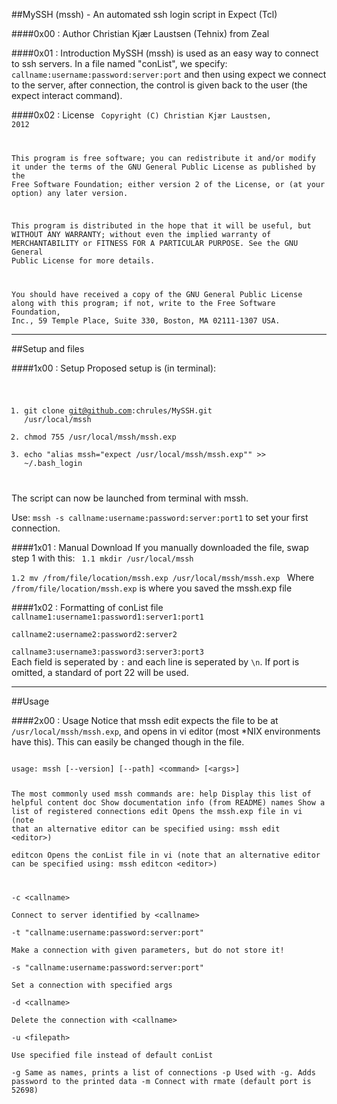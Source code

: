 ##MySSH (mssh) - An automated ssh login script in Expect (Tcl)

####0x00 :                Author
Christian Kjær Laustsen (Tehnix) from Zeal

####0x01 :                Introduction
MySSH (mssh) is used as an easy way to connect to ssh servers. In a file named "conList", we specify: `callname:username:password:server:port` and then using expect we connect to the server, after connection, the control is given back to the user (the expect interact command).

####0x02 :                 License
<code>
Copyright (C) Christian Kjær Laustsen, 2012 

This program is free software; you can redistribute it and/or modify it 
under the terms of the GNU General Public License as published by the Free 
Software Foundation; either version 2 of the License, or (at your option) 
any later version.

This program is distributed in the hope that it will be useful, but WITHOUT 
ANY WARRANTY; without even the implied warranty of MERCHANTABILITY or 
FITNESS FOR A PARTICULAR PURPOSE. See the GNU General Public License for 
more details.

You should have received a copy of the GNU General Public License along with 
this program; if not, write to the Free Software Foundation, Inc., 59 Temple 
Place, Suite 330, Boston, MA 02111-1307 USA.
</code>

- - -

##Setup and files

####1x00 :                Setup
Proposed setup is (in terminal):
<code>
1. git clone git@github.com:chrules/MySSH.git /usr/local/mssh             
2. chmod 755 /usr/local/mssh/mssh.exp                                     
3. echo "alias mssh=\"expect /usr/local/mssh/mssh.exp\"" >> ~/.bash_login
</code>
The script can now be launched from terminal with mssh.

Use: `mssh -s callname:username:password:server:port1` to set your first connection.                                                 
                                                                              
####1x01 :                Manual Download
If you manually downloaded the file, swap step 1 with this:
<code>
1.1 mkdir /usr/local/mssh                                                     
1.2 mv /from/file/location/mssh.exp /usr/local/mssh/mssh.exp
</code>
Where `/from/file/location/mssh.exp` is where you saved the mssh.exp file

####1x02 :                Formatting of conList file
<code>
callname1:username1:password1:server1:port1                                   
callname2:username2:password2:server2                                         
callname3:username3:password3:server3:port3
</code>                                                                              
Each field is seperated by `:` and each line is seperated by `\n`.
If port is omitted, a standard of port 22 will be used.

- - -

##Usage

####2x00 :                Usage
Notice that mssh edit expects the file to be at `/usr/local/mssh/mssh.exp`, and opens in vi editor (most *NIX environments have this). This can easily be changed though in the file.

<code>
usage: mssh [--version] [--path] &lt;command&gt; [&lt;args&gt;]

The most commonly used mssh commands are:
   help     Display this list of helpful content
   doc      Show documentation info (from README)
   names    Show a list of registered connections
   edit     Opens the mssh.exp file in vi (note that an alternative editor can
            be specified using: mssh edit &lt;editor&gt;)                           
   editcon  Opens the conList file in vi (note that an alternative editor can 
            be specified using: mssh editcon &lt;editor&gt;)                        
                                                                              
   -c &lt;callname&gt;                                                              
            Connect to server identified by &lt;callname&gt;                        
   -t "callname:username:password:server:port"                                
            Make a connection with given parameters, but do not store it!     
   -s "callname:username:password:server:port"                                
            Set a connection with specified args                              
   -d &lt;callname&gt;                                                              
              Delete the connection with &lt;callname&gt;                           
   -u &lt;filepath&gt;                                                              
            Use specified file instead of default conList                     
   -g       Same as names, prints a list of connections
   -p       Used with -g. Adds password to the printed data
   -m       Connect with rmate (default port is 52698)
</code>